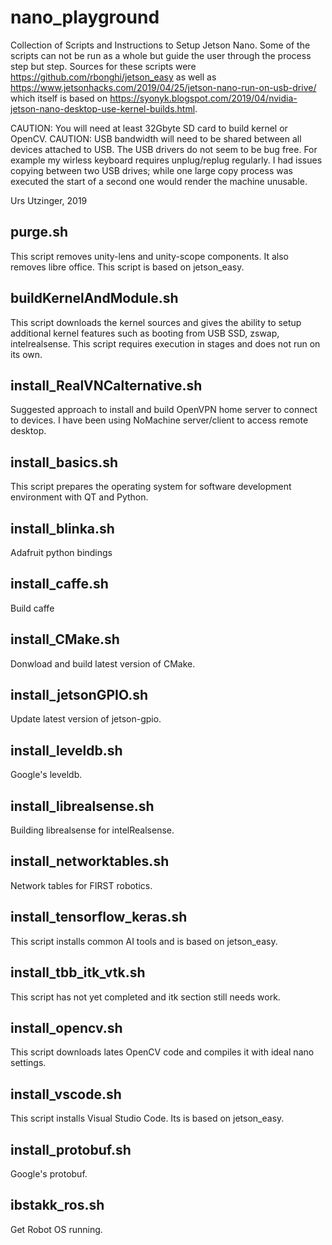 # nano_playground
Collection of Scripts and Instructions to Setup Jetson Nano.
Some of the scripts can not be run as a whole but guide the user through the process step but step.
Sources for these scripts were https://github.com/rbonghi/jetson_easy as well as https://www.jetsonhacks.com/2019/04/25/jetson-nano-run-on-usb-drive/ which itself is based on https://syonyk.blogspot.com/2019/04/nvidia-jetson-nano-desktop-use-kernel-builds.html.

CAUTION: You will need at least 32Gbyte SD card to build kernel or OpenCV.
CAUTION: USB bandwidth will need to be shared between all devices attached to USB. The USB drivers do not seem to be bug free. For example my wirless keyboard requires unplug/replug regularly. I had issues copying between two USB drives; while one large copy process was executed the start of a second one would render the machine unusable.

Urs Utzinger, 2019

## purge.sh

This script removes unity-lens and unity-scope components.
It also removes libre office.
This script is based on jetson_easy.

## buildKernelAndModule.sh

This script downloads the kernel sources and gives the ability to setup additional
kernel features such as booting from USB SSD, zswap, intelrealsense.
This script requires execution in stages and does not run on its own.

## install_RealVNCalternative.sh
Suggested approach to install and build OpenVPN home server to connect
to devices. I have been using NoMachine server/client to access remote desktop.

## install_basics.sh

This script prepares the operating system for software development environment with QT and Python.

## install_blinka.sh

Adafruit python bindings

## install_caffe.sh

Build caffe

## install_CMake.sh

Donwload and build latest version of CMake.

## install_jetsonGPIO.sh

Update latest version of jetson-gpio.

## install_leveldb.sh

Google's leveldb.

## install_librealsense.sh

Building librealsense for intelRealsense.

## install_networktables.sh

Network tables for FIRST robotics.

## install_tensorflow_keras.sh

This script installs common AI tools and is based on jetson_easy.

## install_tbb_itk_vtk.sh

This script has not yet completed and itk section still needs work.

## install_opencv.sh

This script downloads lates OpenCV code and compiles it with ideal nano settings.

## install_vscode.sh

This script installs Visual Studio Code. Its is based on jetson_easy.


## install_protobuf.sh

Google's protobuf.

## ibstakk_ros.sh

Get Robot OS running.


